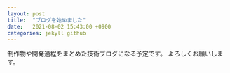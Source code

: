```yaml
---
layout: post
title:  "ブログを始めました"
date:   2021-08-02 15:43:00 +0900
categories: jekyll github
---
```


制作物や開発過程をまとめた技術ブログになる予定です。
よろしくお願いします。